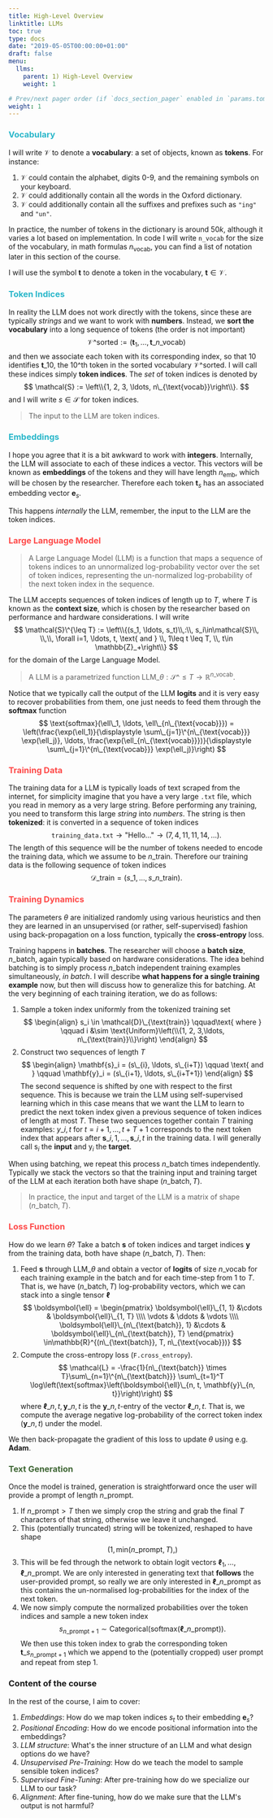 ```yaml
---
title: High-Level Overview
linktitle: LLMs
toc: true
type: docs
date: "2019-05-05T00:00:00+01:00"
draft: false
menu:
  llms:
    parent: 1) High-Level Overview
    weight: 1

# Prev/next pager order (if `docs_section_pager` enabled in `params.toml`)
weight: 1
---
```

### <span style="color:#2AB7CA">Vocabulary</span>
I will write $\mathcal{V}$ to denote a **vocabulary**: a set of objects, known as **tokens**. For instance:
 1. $\mathcal{V}$ could contain the alphabet, digits $0$-$9$, and the remaining symbols on your keyboard. 
 2. $\mathcal{V}$ could additionally contain all the words in the Oxford dictionary.
 3. $\mathcal{V}$ could additionally contain all the suffixes and prefixes such as `"ing"` and `"un"`.
 
In practice, the number of tokens in the dictionary is around $50k$, although it varies a lot based on implementation. In code I will write `n_vocab` for the size of the vocabulary, in math formulas $n_{\text{vocab}}$, you can find a list of notation later in this section of the course.

I will use the symbol $\mathbf{t}$ to denote a token in the vocabulary, $\mathbf{t}\in\mathcal{V}$.

### <span style="color:#2AB7CA">Token Indices</span>
In reality the LLM does not work directly with the tokens, since these are typically *strings* and we want to work with **numbers**. Instead, we **sort the vocabulary** into a long sequence of tokens (the order is not important)
$$
\mathcal{V}\^{\text{sorted}} := (\mathbf{t}_1, \ldots, \mathbf{t}\_{n\_{\text{vocab}}})
$$
and then we associate each token with its corresponding index, so that $10$ identifies $\mathbf{t}\_{10}$, the $10\^{\text{th}}$ token in the sorted vocabulary $\mathcal{V}\^{\text{sorted}}$. I will call these indices simply **token indices**. The *set* of token indices is denoted by
$$
\mathcal{S} := \left\\{1, 2, 3, \ldots, n\_{\text{vocab}}\right\\}.
$$
and I will write $s\in\mathcal{S}$ for token indices.

> The input to the LLM are token indices.

### <span style="color:#2AB7CA">Embeddings</span>
I hope you agree that it is a bit awkward to work with **integers**. Internally, the LLM will associate to each of these indices a vector. This vectors will be known as **embeddings** of the tokens and they will have length $n_{\text{emb}}$, which will be chosen by the researcher. Therefore each token $\mathbf{t}_s$ has an associated embedding vector $\mathbf{e}_s$. 

This happens *internally* the LLM, remember, the input to the LLM are the token indices.

### <span style="color: #FE4A49">Large Language Model</span>
> A Large Language Model (LLM) is a function that maps a sequence of tokens indices to an unnormalized log-probability vector over the set of token indices, representing the un-normalized log-probability of the next token index in the sequence.

The LLM accepts sequences of token indices of length up to $T$, where $T$ is known as the **context size**, which is chosen by the researcher based on performance and hardware considerations. I will write
$$
\mathcal{S}\^{\leq T} := \left\\{(s_1, \ldots, s_t)\\,:\\, s_i\in\mathcal{S}\\, \\,\\, \forall i=1, \ldots, t, \text{ and } \\, 1\leq t \leq T, \\, t\in \mathbb{Z}_+\right\\}
$$
for the domain of the Large Language Model.

> A LLM is a parametrized function $\text{LLM}\_\theta:\mathcal{S}\^{\leq T}\to \mathbb{R}^{n\_{\text{vocab}}}$.

Notice that we typically call the output of the LLM **logits** and it is very easy to recover probabilities from them, one just needs to feed them through the **softmax** function
$$
\text{softmax}(\ell\_1, \ldots, \ell\_{n\_{\text{vocab}}}) = \left(\frac{\exp(\ell_1)}{\displaystyle \sum\_{j=1}\^{n\_{\text{vocab}}} \exp(\ell_j)}, \ldots, \frac{\exp(\ell_{n\_{\text{vocab}}})}{\displaystyle \sum\_{j=1}\^{n\_{\text{vocab}}} \exp(\ell_j)}\right)
$$

### <span style="color: #FE4A49">Training Data</span>
The training data for a LLM is typically loads of text scraped from the internet, for simplicity imagine that you have a very large `.txt` file, which you read in memory as a very large string. Before performing any training, you need to transform this large *string* into *numbers*. The string is then **tokenized**: it is converted in a sequence of token indices
$$
\texttt{training_data.txt} \longrightarrow \text{"Hello..."} \longrightarrow (7, 4, 11, 11, 14, \ldots).
$$
The length of this sequence will be the number of tokens needed to encode the training data, which we assume to be $n\_{\text{train}}$. Therefore our training data is the following sequence of token indices
$$
\mathcal{D}\_{\text{train}} = (s\_1, \ldots, s\_{n\_{\text{train}}}).
$$

### <span style="color: #FE4A49">Training Dynamics</span>
The parameters $\theta$ are initialized randomly using various heuristics and then they are learned in an unsupervised (or rather, self-supervised) fashion using back-propagation on a loss function, typically the **cross-entropy** loss. 

Training happens in **batches**. The researcher will choose a **batch size**, $n\_{\text{batch}}$, again typically based on hardware considerations. The idea behind batching is to simply process $n\_{\text{batch}}$ independent training examples simultaneously, *in batch*. I will describe **what happens for a single training example** now, but then will discuss how to generalize this for batching. At the very beginning of each training iteration, we do as follows:
1. Sample a token index uniformly from the tokenized training set
$$
\begin{align}
    s_i \in \mathcal{D}\_{\text{train}} \qquad\text{ where } \qquad i &\sim \text{Uniform}\left(\\{1, 2, 3,\ldots, n\_{\text{train}}\\}\right)
\end{align}
$$
2. Construct two sequences of length $T$
$$
\begin{align}
    \mathbf{s}_i = (s\_{i}, \ldots, s\_{i+T}) \qquad \text{ and } \qquad \mathbf{y}_i = (s\_{i+1}, \ldots, s\_{i+T+1})
\end{align}
$$
The second sequence is shifted by one with respect to the first sequence. This is because we train the LLM using self-supervised learning which in this case means that we want the LLM to learn to predict the next token index given a previous sequence of token indices of length at most $T$. These two sequences together contain $T$ training examples: $y\_{i, t}$ for $t = i+1, \ldots, t+T+1$ corresponds to the next token index that appears after $\mathbf{s}\_{i, 1}, \ldots, \mathbf{s}\_{i, t}$ in the training data. I will generally call $\mathsf{s}_i$ the **input** and $\mathsf{y}_i$ the **target**.

When using batching, we repeat this process $n\_{\text{batch}}$ times independently. Typically we stack the vectors so that the training input and training target of the LLM at each iteration both have shape $(n\_{\text{batch}}, T)$.

> In practice, the input and target of the LLM is a matrix of shape $(n\_{\text{batch}}, T)$. 

### <span style="color: #FE4A49">Loss Function</span>
How do we learn $\theta$? Take a batch $\mathbf{s}$ of token indices and target indices $\mathbf{y}$ from the training data, both have shape $(n\_{\text{batch}}, T)$. Then:

1. Feed $\mathbf{s}$ through $\text{LLM}\_\theta$ and obtain a vector of **logits** of size $n\_{\text{vocab}}$ for each training example in the batch and for each time-step from $1$ to $T$. That is, we have $(n\_{\text{batch}}, T)$ log-probability vectors, which we can stack into a single tensor $\boldsymbol{\ell}$
$$
\boldsymbol{\ell} = \begin{pmatrix}
    \boldsymbol{\ell}\_{1, 1} &\cdots  & \boldsymbol{\ell}\_{1, T} \\\\
    \vdots & \ddots & \vdots \\\\
    \boldsymbol{\ell}\_{n\_{\text{batch}}, 1} &\cdots  & \boldsymbol{\ell}\_{n\_{\text{batch}}, T}
\end{pmatrix} \in\mathbb{R}^{(n\_{\text{batch}}, T, n\_{\text{vocab}})}
$$
2. Compute the cross-entropy loss (`F.cross_entropy`).
$$
\mathcal{L} = -\frac{1}{n\_{\text{batch}} \times T}\sum\_{n=1}\^{n\_{\text{batch}}} \sum\_{t=1}^T \log\left(\text{softmax}\left(\boldsymbol{\ell}\_{n, t, \mathbf{y}\_{n, t}}\right)\right)
$$
where $\boldsymbol{\ell}\_{n, t, \mathbf{y}\_{n, t}}$ is the $\mathbf{y}\_{n, t}$-entry of the vector $\boldsymbol{\ell}\_{n, t}$. That is, we compute the average negative log-probability of the correct token index ($\mathbf{y}\_{n, t}$) under the model.

We then back-propagate the gradient of this loss to update $\theta$ using e.g. **Adam**.

### <span style="color: #3F6634">Text Generation</span>
Once the model is trained, generation is straightforward once the user will provide a prompt of length $n\_{\text{prompt}}$. 


1. If $n\_{\text{prompt}} > T$ then we simply crop the string and grab the final $T$ characters of that string, otherwise we leave it unchanged.
2. This (potentially truncated) string will be tokenized, reshaped to have shape 
$$
(1, \text{min}(n\_{\text{prompt}}, T), )
$$
3. This will be fed through the network to obtain logit vectors $\boldsymbol{\ell}_1, \ldots, \boldsymbol{\ell}\_{n\_{\text{prompt}}}$. We are only interested in generating text that **follows** the user-provided prompt, so really we are only interested in $\boldsymbol{\ell}\_{n\_{\text{prompt}}}$ as this contains the un-normalised log-probabilities for the index of the next token.
4. We now simply compute the normalized probabilities over the token indices and sample a new token index
$$
s_{n\_{\text{prompt}}+1} \sim \text{Categorical}(\text{softmax}(\boldsymbol{\ell}\_{n\_{\text{prompt}}})).
$$
We then use this token index to grab the corresponding token $\mathbf{t}\_{s_{n\_{\text{prompt}}+1}}$ which we append to the (potentially cropped) user prompt and repeat from step 1.


### Content of the course
In the rest of the course, I aim to cover:

1. *Embeddings*: How do we map token indices $s_t$ to their embedding $\mathbf{e}_s$?
2. *Positional Encoding*: How do we encode positional information into the embeddings?
3. *LLM structure*: What's the inner structure of an LLM and what design options do we have?
4. *Unsupervised Pre-Training*: How do we teach the model to sample sensible token indices?
5. *Supervised Fine-Tuning*: After pre-training how do we specialize our LLM to our task?
6. *Alignment*: After fine-tuning, how do we make sure that the LLM's output is not harmful?


